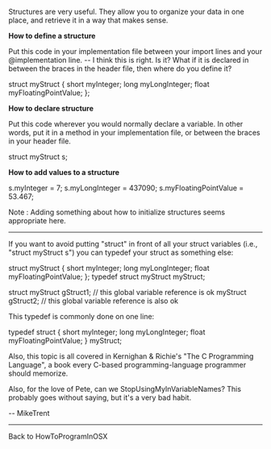 Structures are very useful.  They allow you to organize your data in one place, and retrieve it in a way that makes sense.

**How to define a structure**

Put this code in your implementation file between your import lines and your @implementation line.  -- I think this is right.  Is it?  What if it is declared in between the braces in the header file, then where do you define it?
    
struct myStruct
{
    short     myInteger;
    long      myLongInteger;
    float     myFloatingPointValue;
};


**How to declare structure**

Put this code wherever you would normally declare a variable.  In other words, put it in a method in your implementation file, or between the braces in your header file.
    
struct myStruct    s;


**How to add values to a structure**
    
s.myInteger = 7;
s.myLongInteger = 437090;
s.myFloatingPointValue = 53.467;


Note : Adding something about how to initialize structures seems appropriate here.

----

If you want to avoid putting "struct" in front of all your struct variables (i.e., "struct myStruct s") you can typedef your struct as something else:

    
struct myStruct
{
    short     myInteger;
    long      myLongInteger;
    float     myFloatingPointValue;
};
typedef struct myStruct myStruct;

struct myStruct gStruct1; // this global variable reference is ok
myStruct gStruct2; // this global variable reference is also ok


This typedef is commonly done on one line:

    
typedef struct {
    short     myInteger;
    long      myLongInteger;
    float     myFloatingPointValue;
} myStruct;


Also, this topic is all covered in Kernighan & Richie's "The C Programming Language", a book every C-based programming-language programmer should memorize.

Also, for the love of Pete, can we StopUsingMyInVariableNames? This probably goes without saying, but it's a very bad habit.

-- MikeTrent

----

Back to HowToProgramInOSX
